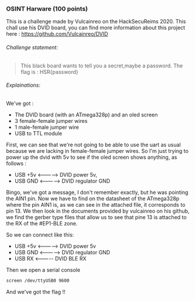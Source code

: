 ### OSINT Harware (100 points)

This is a challenge made by Vulcainreo on the HackSecuReims 2020. This chall use his DVID board, you can find more information about this project here : https://github.com/Vulcainreo/DVID

###### Challenge statement:
>This black board wants to tell you a secret,maybe a password.
The flag is : HSR{password}

###### Explainations:

We've got :
- The DVID board (with an ATmega328p) and an oled screen
- 3 female-female jumper wires
- 1 male-female jumper wire
- USB to TTL module

First, we can see that we're not going to be able to use the uart as usual because we are lacking in female-female jumper wires. So I'm just trying to power up the dvid with 5v to see if the oled screen shows anything, as follows :

- USB +5v <-----> DVID power 5v,
- USB GND <-----> DVID regulator GND

Bingo, we've got a message, I don't remember exactly, but he was pointing the AIN1 pin.
Now we have to find on the datasheet of the ATmega328p where the pin AIN1 is, as we can see in the attached file, it corresponds to pin 13.
We then look in the documents provided by vulcainreo on his github, we find the gerber type files that allow us to see that pine 13 is attached to the RX of the #EP1-BLE zone.

So we can connect like this:

- USB +5v <-----> DVID power 5v
- USB GND <-----> DVID regulator GND
- USB RX  <-----  DVID BLE RX

Then we open a serial console

```bash
screen /dev/ttyUSB0 9600
```

And we've got the flag !!
